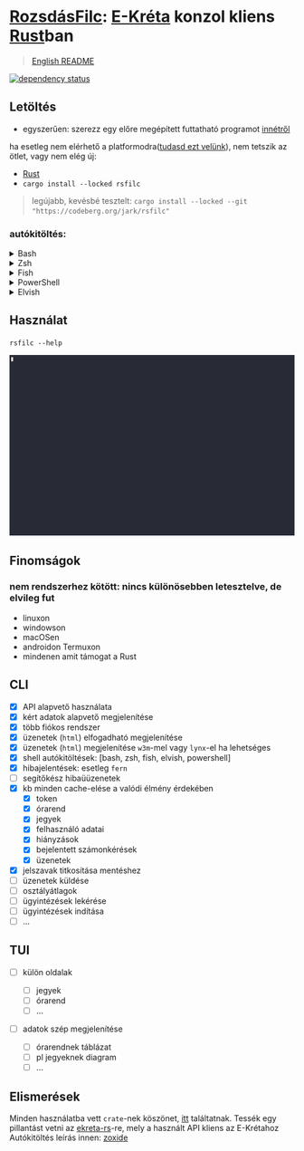 # [RozsdásFilc](https://codeberg.org/jark/rsfilc): [E-Kréta](https://www.e-kreta.hu/) konzol kliens [Rust](https://rust-lang.org)ban

> [English README](README.md)

[![dependency status](https://deps.rs/repo/codeberg/jark/rsfilc/status.svg)](https://deps.rs/repo/codeberg/jark/rsfilc)

## Letöltés

-   egyszerűen: szerezz egy előre megépített futtatható programot [innétről](https://codeberg.org/jark/rsfilc/releases/latest)

ha esetleg nem elérhető a platformodra([tudasd ezt velünk](https://codeberg.org/jark/rsfilc/issues/new)), nem tetszik az ötlet, vagy nem elég új:

-   [Rust](https://rustup.rs)
-   `cargo install --locked rsfilc`
>   legújabb, kevésbé tesztelt: `cargo install --locked --git "https://codeberg.org/jark/rsfilc"`

### autókitöltés:

   <details>
   <summary>Bash</summary>

> Add a `~/.bashrc` <ins>**végére**</ins> :
>
> ```sh
> eval "$(rsfilc completions bash)"
> ```

   </details>

   <details>
   <summary>Zsh</summary>

> Add a `~/.zshrc` <ins>**végére**</ins> :
>
> ```sh
> eval "$(rsfilc completions zsh)"
> ```

   </details>

   <details>
   <summary>Fish</summary>

> Add a `~/.config/fish/config.fish` <ins>**végére**</ins>:
>
> ```fish
> rsfilc completions fish | source
> ```

   </details>

   <details>
   <summary>PowerShell</summary>

> Add a <ins>**végére**</ins> a beállításaidnak (így találod `echo $profile` PowerShell-ben):
>
> ```powershell
> Invoke-Expression (& { (rsfilc completions powershell | Out-String) })
> ```

   </details>

   <details>
   <summary>Elvish</summary>

> Add a `~/.elvish/rc.elv` <ins>**végére**</ins>:
>
> ```sh
> eval (rsfilc completions elvish | slurp)
> ```

   </details>

## Használat

`rsfilc --help`

![demo](./rsfilc_demo.gif "using rsfilc")

## Finomságok

### nem rendszerhez kötött: nincs különösebben letesztelve, de elvileg fut

-   linuxon
-   windowson
-   macOSen
-   androidon Termuxon
-   mindenen amit támogat a Rust

## CLI

-   [x] API alapvető használata
-   [x] kért adatok alapvető megjelenítése
-   [x] több fiókos rendszer
-   [x] üzenetek (`html`) elfogadható megjelenítése
-   [x] üzenetek (`html`) megjelenítése `w3m`-mel vagy `lynx`-el ha lehetséges
-   [x] shell autókitöltések: [bash, zsh, fish, elvish, powershell]
-   [x] hibajelentések: esetleg `fern`
-   [ ] segítőkész hibaüüzenetek
-   [x] kb minden cache-elése a valódi élmény érdekében
    -   [x] token
    -   [x] órarend
    -   [x] jegyek
    -   [x] felhasználó adatai
    -   [x] hiányzások
    -   [x] bejelentett számonkérések
    -   [x] üzenetek
-   [x] jelszavak titkosítása mentéshez
-   [ ] üzenetek küldése
-   [ ] osztályátlagok
-   [ ] ügyintézések lekérése
-   [ ] ügyintézések indítása
-   [ ] ...

## TUI

-   [ ] külön oldalak

    -   [ ] jegyek
    -   [ ] órarend
    -   [ ] ...

-   [ ] adatok szép megjelenítése
    -   [ ] órarendnek táblázat
    -   [ ] pl jegyeknek diagram
    -   [ ] ...

## Elismerések

Minden használatba vett `crate`-nek köszönet, [itt](./Cargo.toml) találtatnak.
Tessék egy pillantást vetni az [ekreta-rs](https://codeberg.org/jark/ekreta-rs)-re, mely a használt API kliens az E-Krétahoz
Autókitöltés leírás innen: [zoxide](https://github.com/ajeetdsouza/zoxide)
